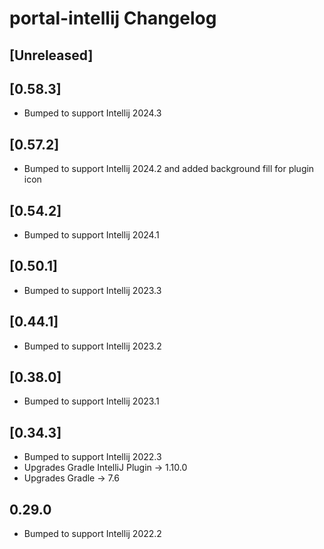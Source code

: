 # portal-intellij Changelog

## [Unreleased]

## [0.58.3]
- Bumped to support Intellij 2024.3

## [0.57.2]
- Bumped to support Intellij 2024.2 and added background fill for plugin icon

## [0.54.2]
- Bumped to support Intellij 2024.1

## [0.50.1]
- Bumped to support Intellij 2023.3

## [0.44.1]
- Bumped to support Intellij 2023.2

## [0.38.0]
- Bumped to support Intellij 2023.1

## [0.34.3]
- Bumped to support Intellij 2022.3
- Upgrades Gradle IntelliJ Plugin -> 1.10.0
- Upgrades Gradle -> 7.6

## 0.29.0
- Bumped to support Intellij 2022.2
